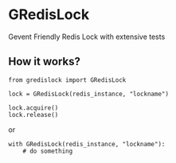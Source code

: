 GRedisLock
==========

Gevent Friendly Redis Lock with extensive tests

How it works?
-------------

    from gredislock import GRedisLock

    lock = GRedisLock(redis_instance, "lockname")

    lock.acquire()
    lock.release()

or

    with GRedisLock(redis_instance, "lockname"):
        # do something




    




